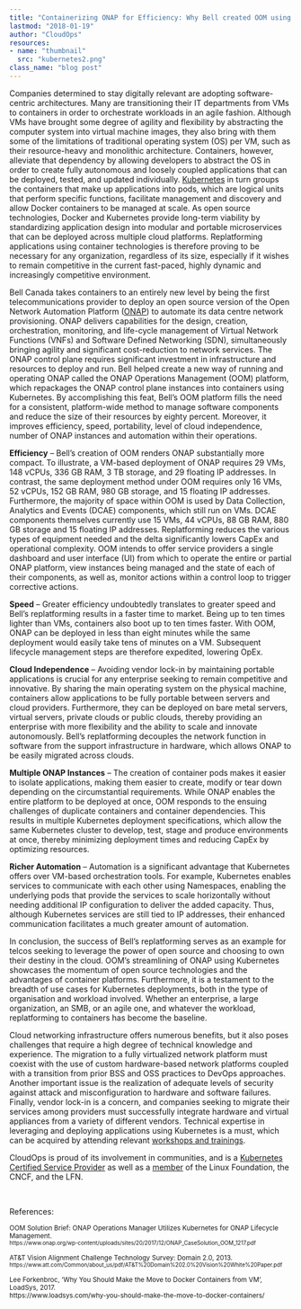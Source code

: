 ```yaml
---
title: "Containerizing ONAP for Efficiency: Why Bell created OOM using Kubernetes"
lastmod: "2018-01-19"
author: "CloudOps"
resources:
- name: "thumbnail"
  src: "kubernetes2.png"
class_name: "blog post"
---
```


<p>Companies determined to stay digitally relevant are adopting software-centric architectures. Many are transitioning their IT departments from VMs to containers in order to orchestrate workloads in an agile fashion. Although VMs have brought some degree of agility and flexibility by abstracting the computer system into virtual machine images, they also bring with them some of the limitations of traditional operating system (OS) per VM, such as their resource-heavy and monolithic architecture. Containers, however, alleviate that dependency by allowing developers to abstract the OS in order to create fully autonomous and loosely coupled applications that can be deployed, tested, and updated individually. <a href="https://www.cloudops.com/2018/01/lost-at-sea-navigating-the-complexities-of-kubernetes/" target="_blank">Kubernetes</a> in turn groups the containers that make up applications into pods, which are logical units that perform specific functions, facilitate management and discovery and allow Docker containers to be managed at scale. As open source technologies, Docker and Kubernetes provide long-term viability by standardizing application design into modular and portable microservices that can be deployed across multiple cloud platforms. Replatforming applications using container technologies is therefore proving to be necessary for any organization, regardless of its size, especially if it wishes to remain competitive in the current fast-paced, highly dynamic and increasingly competitive environment.</p><p>Bell Canada takes containers to an entirely new level by being the first telecommunications provider to deploy an open source version of the Open Network Automation Platform (<a href="https://www.onap.org/" target="_blank">ONAP</a>) to automate its data centre network provisioning. ONAP delivers capabilities for the design, creation, orchestration, monitoring, and life-cycle management of Virtual Network Functions (VNFs) and Software Defined Networking (SDN), simultaneously bringing agility and significant cost-reduction to network services. The ONAP control plane requires significant investment in infrastructure and resources to deploy and run. Bell helped create a new way of running and operating ONAP called the ONAP Operations Management (OOM) platform, which repackages the ONAP control plane instances into containers using Kubernetes. By accomplishing this feat, Bell’s OOM platform fills the need for a consistent, platform-wide method to manage software components and reduce the size of their resources by eighty percent. Moreover, it improves efficiency, speed, portability, level of cloud independence, number of ONAP instances and automation within their operations.</p><p><strong>Efficiency</strong> – Bell’s creation of OOM renders ONAP substantially more compact. To illustrate, a VM-based deployment of ONAP requires 29 VMs, 148 vCPUs, 336 GB RAM, 3 TB storage, and 29 floating IP addresses. In contrast, the same deployment method under OOM requires only 16 VMs, 52 vCPUs, 152 GB RAM, 980 GB storage, and 15 floating IP addresses. Furthermore, the majority of space within OOM is used by Data Collection, Analytics and Events (DCAE) components, which still run on VMs. DCAE components themselves currently use 15 VMs, 44 vCPUs, 88 GB RAM, 880 GB storage and 15 floating IP addresses. Replatforming reduces the various types of equipment needed and the delta significantly lowers CapEx and operational complexity. OOM intends to offer service providers a single dashboard and user interface (UI) from which to operate the entire or partial ONAP platform, view instances being managed and the state of each of their components, as well as, monitor actions within a control loop to trigger corrective actions.</p><p><strong>Speed</strong> – Greater efficiency undoubtedly translates to greater speed and Bell’s replatforming results in a faster time to market. Being up to ten times lighter than VMs, containers also boot up to ten times faster. With OOM, ONAP can be deployed in less than eight minutes while the same deployment would easily take tens of minutes on a VM. Subsequent lifecycle management steps are therefore expedited, lowering OpEx.</p><p><strong>Cloud Independence</strong> – Avoiding vendor lock-in by maintaining portable applications is crucial for any enterprise seeking to remain competitive and innovative. By sharing the main operating system on the physical machine, containers allow applications to be fully portable between servers and cloud providers. Furthermore, they can be deployed on bare metal servers, virtual servers, private clouds or public clouds, thereby providing an enterprise with more flexibility and the ability to scale and innovate autonomously. Bell’s replatforming decouples the network function in software from the support infrastructure in hardware, which allows ONAP to be easily migrated across clouds.</p><p><strong>Multiple ONAP Instances</strong> – The creation of container pods makes it easier to isolate applications, making them easier to create, modify or tear down depending on the circumstantial requirements. While ONAP enables the entire platform to be deployed at once, OOM responds to the ensuing challenges of duplicate containers and container dependencies. This results in multiple Kubernetes deployment specifications, which allow the same Kubernetes cluster to develop, test, stage and produce environments at once, thereby minimizing deployment times and reducing CapEx by optimizing resources.</p><p><strong>Richer Automation</strong> – Automation is a significant advantage that Kubernetes offers over VM-based orchestration tools. For example, Kubernetes enables services to communicate with each other using Namespaces, enabling the underlying pods that provide the services to scale horizontally without needing additional IP configuration to deliver the added capacity. Thus, although Kubernetes services are still tied to IP addresses, their enhanced communication facilitates a much greater amount of automation.</p><p>In conclusion, the success of Bell’s replatforming serves as an example for telcos seeking to leverage the power of open source and choosing to own their destiny in the cloud. OOM’s streamlining of ONAP using Kubernetes showcases the momentum of open source technologies and the advantages of container platforms. Furthermore, it is a testament to the breadth of use cases for Kubernetes deployments, both in the type of organisation and workload involved. Whether an enterprise, a large organization, an SMB, or an agile one, and whatever the workload, replatforming to containers has become the baseline.</p><p>Cloud networking infrastructure offers numerous benefits, but it also poses challenges that require a high degree of technical knowledge and experience. The migration to a fully virtualized network platform must coexist with the use of custom hardware-based network platforms coupled with a transition from prior BSS and OSS practices to DevOps approaches. Another  important issue is the realization of adequate levels of security against attack and misconfiguration to hardware and software failures. Finally, vendor lock-in is a concern, and companies seeking to migrate their services among providers must successfully integrate hardware and virtual appliances from a variety of different vendors. Technical expertise in leveraging and deploying applications using Kubernetes is a must, which can be acquired by attending relevant <a href="https://www.cloudops.com/workshop-calendar/" target="_blank">workshops and trainings</a>.</p><p>CloudOps is proud of its involvement in communities, and is a <a href="https://www.cloudops.com/2018/01/cloudops-is-a-kubernetes-certified-service-provider/" target="_blank">Kubernetes Certified Service Provider</a> as well as a <a href="https://www.cloudops.com/2018/03/cloudops-is-a-member-of-the-linux-foundation-the-lfn-and-the-cncf/" target="_blank">member</a> of the Linux Foundation, the CNCF, and the LFN.</p><p>&nbsp;</p><p>References:</p><p><small>OOM Solution Brief: ONAP Operations Manager Utilizes Kubernetes for ONAP Lifecycle Management.<br> <small>https://www.onap.org/wp-content/uploads/sites/20/2017/12/ONAP_CaseSolution_OOM_1217.pdf</small></small></p><p><small>AT&amp;T Vision Alignment Challenge Technology Survey: Domain 2.0, 2013.<br> <small>https://www.att.com/Common/about_us/pdf/AT&amp;T%20Domain%202.0%20Vision%20White%20Paper.pdf</small></small></p><p><small>Lee Forkenbroc, ‘Why You Should Make the Move to Docker Containers from VM’, LoadSys, 2017.<br> https://www.loadsys.com/why-you-should-make-the-move-to-docker-containers/</small></p>